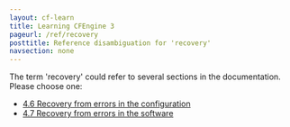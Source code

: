 ```yaml
---
layout: cf-learn
title: Learning CFEngine 3
pageurl: /ref/recovery
posttitle: Reference disambiguation for 'recovery'
navsection: none
---
```


The term 'recovery' could refer to several sections in the documentation. Please choose one:

- [4.6 Recovery from errors in the configuration](https://cfengine.com/manuals/cf3-reference.html#Recovery-from-errors-in-the-configuration)
- [4.7 Recovery from errors in the software](https://cfengine.com/manuals/cf3-reference.html#Recovery-from-errors-in-the-software)
